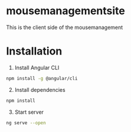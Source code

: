 # mousemanagementsite
This is the client side of the mousemanagement

# Installation

1. Install Angular CLI
```bash
npm install -g @angular/cli
```

2. Install dependencies
```bash
npm install
```

3. Start server
```bash
ng serve --open
```
